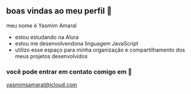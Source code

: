 ## boas vindas ao meu perfil 🖤

meu nome é Yasmim Amaral

- estou estudando na Alura
- estou me desenvolvendona linguagem JavaScript
- utilizo esse espaço para minha organização e compartilhamento dos meus projetos desenvolvidos

### você pode entrar em contato comigo em 📧

yasmimsamaral@icloud.com



